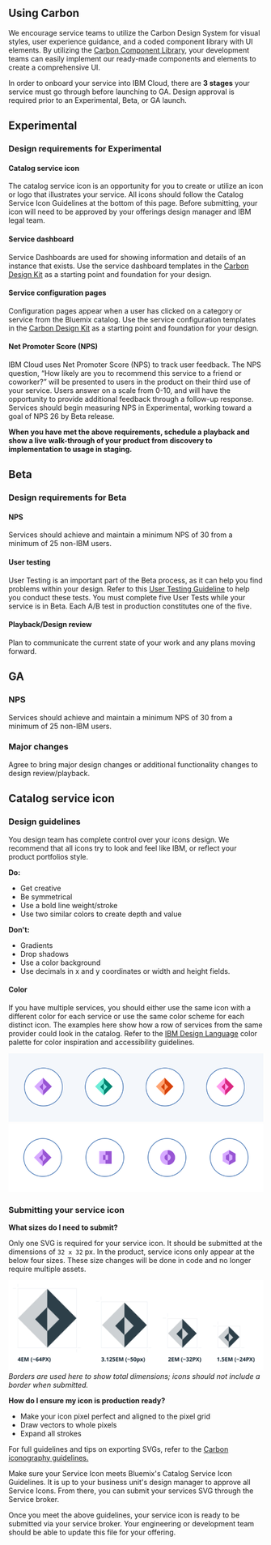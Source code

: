 ## Using Carbon

We encourage service teams to utilize the Carbon Design System for visual styles, user experience guidance, and a coded component library with UI elements. By utilizing the [Carbon Component Library](https://github.com/carbon-design-system/carbon-components), your development teams can easily implement our ready-made components and elements to create a comprehensive UI.

In order to onboard your service into IBM Cloud, there are **3 stages** your service must go through before launching to GA. Design approval is required prior to an Experimental, Beta, or GA launch.

## Experimental

### Design requirements for Experimental

#### Catalog service icon

The catalog service icon is an opportunity for you to create or utilize an icon or logo that illustrates your service. All icons should follow the Catalog Service Icon Guidelines at the bottom of this page. Before submitting, your icon will need to be approved by your offerings design manager and IBM legal team.

#### Service dashboard

Service Dashboards are used for showing information and details of an instance that exists. Use the service dashboard templates in the [Carbon Design Kit](https://github.com/carbon-design-system/carbon-design-kit) as a starting point and foundation for your design.

#### Service configuration pages

Configuration pages appear when a user has clicked on a category or service from the Bluemix catalog. Use the service configuration templates in the [Carbon Design Kit](https://github.com/carbon-design-system/carbon-design-kit) as a starting point and foundation for your design.

#### Net Promoter Score (NPS)

IBM Cloud uses Net Promoter Score (NPS) to track user feedback. The NPS question, “How likely are you to recommend this service to a friend or coworker?” will be presented to users in the product on their third use of your service. Users answer on a scale from 0-10, and will have the opportunity to provide additional feedback through a follow-up response. Services should begin measuring NPS in Experimental, working toward a goal of NPS 26 by Beta release.

**When you have met the above requirements, schedule a playback and show a live walk-through of your product from discovery to implementation to usage in staging.**

## Beta

### Design requirements for Beta

#### NPS
Services should achieve and maintain a minimum NPS of 30 from a minimum of 25 non-IBM users.

#### User testing
User Testing is an important part of the Beta process, as it can help you find problems within your design. Refer to this [User Testing Guideline](https://ibm.ent.box.com/notes/220208728866?s=9zaeshrkbe3u0xxsuj65kojx8ey0qw81) to help you conduct these tests. You must complete five User Tests while your service is in Beta. Each A/B test in production constitutes one of the five.

#### Playback/Design review

Plan to communicate the current state of your work and any plans moving forward.

## GA
### NPS
Services should achieve and maintain a minimum NPS of 30 from a minimum of 25 non-IBM users.

### Major changes
Agree to bring major design changes or additional functionality changes to design review/playback.

## Catalog service icon
### Design guidelines
You design team has complete control over your icons design. We recommend that all icons try to look and feel like IBM, or reflect your product portfolios style.

**Do:**

* Get creative
* Be symmetrical
* Use a bold line weight/stroke
* Use two similar colors to create depth and value

**Don't:**

* Gradients
* Drop shadows
* Use a color background
* Use decimals in x and y coordinates or width and height fields.

#### Color
If you have multiple services, you should either use the same icon with a different color for each service or use the same color scheme for each distinct icon. The examples here show how a row of services from the same provider could look in the catalog. Refer to the [IBM Design Language](https://www.ibm.com/design/language/resources/color-library/) color palette for color inspiration and accessibility guidelines.

![Multiple services in the Bluemix catalog A](images/service-providers-1.svg)
![Multiple services in the Bluemix catalog B](images/service-providers-3.svg)

### Submitting your service icon

**What sizes do I need to submit?**

Only one SVG is required for your service icon. It should be submitted at the dimensions of `32 x 32` px. In the product, service icons only appear at the below four sizes. These size changes will be done in code and no longer require multiple assets.

![Catalog service icon sizing](images/service-providers-2.svg)
_Borders are used here to show total dimensions; icons should not include a border when submitted._

**How do I ensure my icon is production ready?**

* Make your icon pixel perfect and aligned to the pixel grid
* Draw vectors to whole pixels
* Expand all strokes

For full guidelines and tips on exporting SVGs, refer to the [Carbon iconography guidelines.](http://carbondesignsystem.com/style/iconography/contribution)

Make sure your Service Icon meets Bluemix's Catalog Service Icon Guidelines. It is up to your business unit's design manager to approve all Service Icons. From there, you can submit your services SVG through the Service broker.

Once you meet the above guidelines, your service icon is ready to be submitted via your service broker. Your engineering or development team should be able to update this file for your offering.
